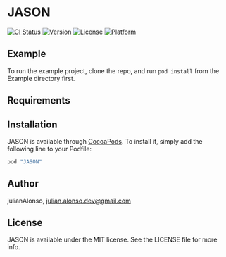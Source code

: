 # JASON

[![CI Status](http://img.shields.io/travis/julianAlonso/JASON.svg?style=flat)](https://travis-ci.org/julianAlonso/JASON)
[![Version](https://img.shields.io/cocoapods/v/JASON.svg?style=flat)](http://cocoapods.org/pods/JASON)
[![License](https://img.shields.io/cocoapods/l/JASON.svg?style=flat)](http://cocoapods.org/pods/JASON)
[![Platform](https://img.shields.io/cocoapods/p/JASON.svg?style=flat)](http://cocoapods.org/pods/JASON)

## Example

To run the example project, clone the repo, and run `pod install` from the Example directory first.

## Requirements

## Installation

JASON is available through [CocoaPods](http://cocoapods.org). To install
it, simply add the following line to your Podfile:

```ruby
pod "JASON"
```

## Author

julianAlonso, julian.alonso.dev@gmail.com

## License

JASON is available under the MIT license. See the LICENSE file for more info.
